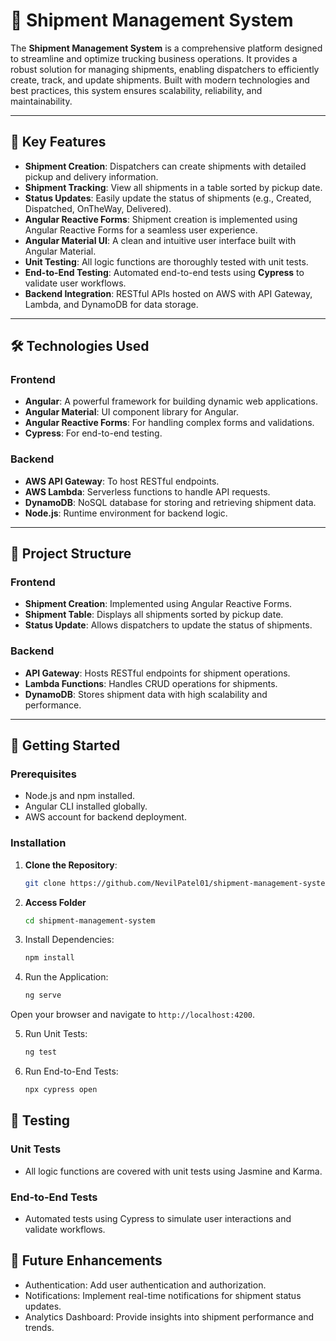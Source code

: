 # 🚚 Shipment Management System

The **Shipment Management System** is a comprehensive platform designed to streamline and optimize trucking business operations. It provides a robust solution for managing shipments, enabling dispatchers to efficiently create, track, and update shipments. Built with modern technologies and best practices, this system ensures scalability, reliability, and maintainability.

---

## 🌟 Key Features

- **Shipment Creation**: Dispatchers can create shipments with detailed pickup and delivery information.
- **Shipment Tracking**: View all shipments in a table sorted by pickup date.
- **Status Updates**: Easily update the status of shipments (e.g., Created, Dispatched, OnTheWay, Delivered).
- **Angular Reactive Forms**: Shipment creation is implemented using Angular Reactive Forms for a seamless user experience.
- **Angular Material UI**: A clean and intuitive user interface built with Angular Material.
- **Unit Testing**: All logic functions are thoroughly tested with unit tests.
- **End-to-End Testing**: Automated end-to-end tests using **Cypress** to validate user workflows.
- **Backend Integration**: RESTful APIs hosted on AWS with API Gateway, Lambda, and DynamoDB for data storage.

---

## 🛠️ Technologies Used

### Frontend
- **Angular**: A powerful framework for building dynamic web applications.
- **Angular Material**: UI component library for Angular.
- **Angular Reactive Forms**: For handling complex forms and validations.
- **Cypress**: For end-to-end testing.

### Backend
- **AWS API Gateway**: To host RESTful endpoints.
- **AWS Lambda**: Serverless functions to handle API requests.
- **DynamoDB**: NoSQL database for storing and retrieving shipment data.
- **Node.js**: Runtime environment for backend logic.

---

## 📂 Project Structure

### Frontend
- **Shipment Creation**: Implemented using Angular Reactive Forms.
- **Shipment Table**: Displays all shipments sorted by pickup date.
- **Status Update**: Allows dispatchers to update the status of shipments.

### Backend
- **API Gateway**: Hosts RESTful endpoints for shipment operations.
- **Lambda Functions**: Handles CRUD operations for shipments.
- **DynamoDB**: Stores shipment data with high scalability and performance.

---

## 🚀 Getting Started

### Prerequisites
- Node.js and npm installed.
- Angular CLI installed globally.
- AWS account for backend deployment.

### Installation

1. **Clone the Repository**:
   ```bash
   git clone https://github.com/NevilPatel01/shipment-management-system.git
   ```

2. **Access Folder**
   ```bash
   cd shipment-management-system
   ```

3. Install Dependencies:
    ```bash
    npm install
    ```

4. Run the Application:
    ```bash
    ng serve
    ```
Open your browser and navigate to `http://localhost:4200`.

5. Run Unit Tests:
    ```bash
    ng test
    ```

6. Run End-to-End Tests:
    ```bash
    npx cypress open
    ```

## 🧪 Testing

### Unit Tests
- All logic functions are covered with unit tests using Jasmine and Karma.

### End-to-End Tests
- Automated tests using Cypress to simulate user interactions and validate workflows.

## 🚧 Future Enhancements

- Authentication: Add user authentication and authorization.
- Notifications: Implement real-time notifications for shipment status updates.
- Analytics Dashboard: Provide insights into shipment performance and trends.

